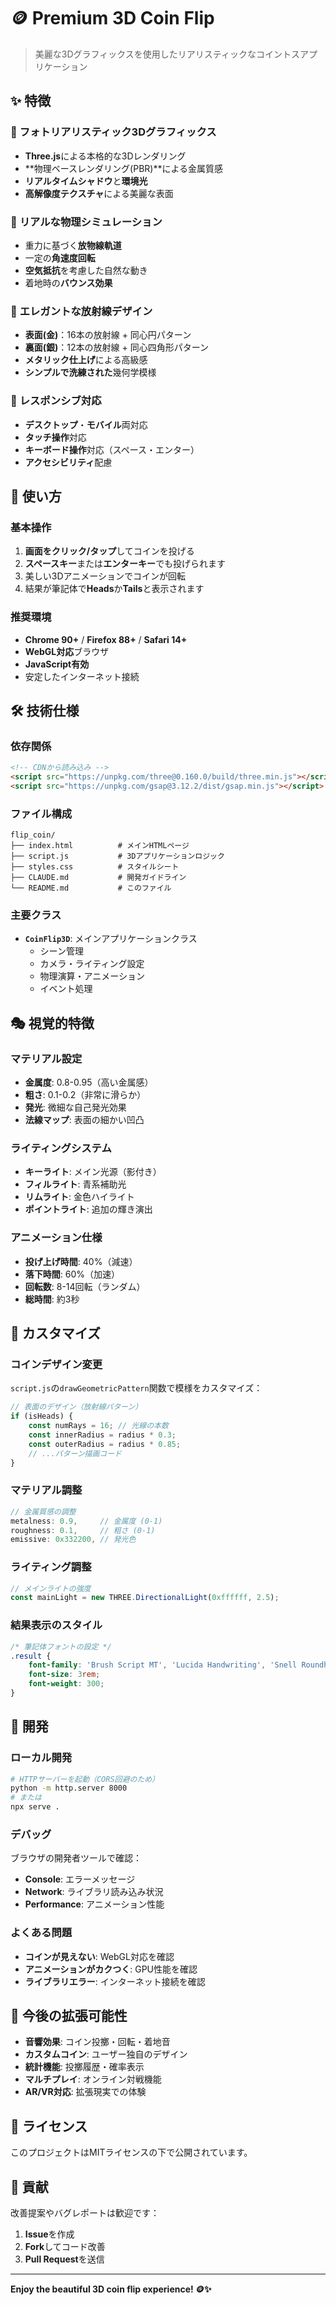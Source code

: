 # 🪙 Premium 3D Coin Flip

> 美麗な3Dグラフィックスを使用したリアリスティックなコイントスアプリケーション

## ✨ 特徴

### 🎨 **フォトリアリスティック3Dグラフィックス**
- **Three.js**による本格的な3Dレンダリング
- **物理ベースレンダリング(PBR)**による金属質感
- **リアルタイムシャドウ**と**環境光**
- **高解像度テクスチャ**による美麗な表面

### 🎯 **リアルな物理シミュレーション**
- 重力に基づく**放物線軌道**
- 一定の**角速度回転**
- **空気抵抗**を考慮した自然な動き
- 着地時の**バウンス効果**

### 💎 **エレガントな放射線デザイン**
- **表面(金)**：16本の放射線 + 同心円パターン
- **裏面(銀)**：12本の放射線 + 同心四角形パターン
- **メタリック仕上げ**による高級感
- **シンプルで洗練された**幾何学模様

### 📱 **レスポンシブ対応**
- **デスクトップ**・**モバイル**両対応
- **タッチ操作**対応
- **キーボード操作**対応（スペース・エンター）
- **アクセシビリティ**配慮

## 🚀 使い方

### 基本操作
1. **画面をクリック/タップ**してコインを投げる
2. **スペースキー**または**エンターキー**でも投げられます
3. 美しい3Dアニメーションでコインが回転
4. 結果が筆記体で**Heads**か**Tails**と表示されます

### 推奨環境
- **Chrome 90+** / **Firefox 88+** / **Safari 14+**
- **WebGL対応**ブラウザ
- **JavaScript有効**
- 安定したインターネット接続

## 🛠 技術仕様

### 依存関係
```html
<!-- CDNから読み込み -->
<script src="https://unpkg.com/three@0.160.0/build/three.min.js"></script>
<script src="https://unpkg.com/gsap@3.12.2/dist/gsap.min.js"></script>
```

### ファイル構成
```
flip_coin/
├── index.html          # メインHTMLページ
├── script.js           # 3Dアプリケーションロジック
├── styles.css          # スタイルシート
├── CLAUDE.md           # 開発ガイドライン
└── README.md           # このファイル
```

### 主要クラス
- **`CoinFlip3D`**: メインアプリケーションクラス
  - シーン管理
  - カメラ・ライティング設定
  - 物理演算・アニメーション
  - イベント処理

## 🎭 視覚的特徴

### マテリアル設定
- **金属度**: 0.8-0.95（高い金属感）
- **粗さ**: 0.1-0.2（非常に滑らか）
- **発光**: 微細な自己発光効果
- **法線マップ**: 表面の細かい凹凸

### ライティングシステム
- **キーライト**: メイン光源（影付き）
- **フィルライト**: 青系補助光
- **リムライト**: 金色ハイライト
- **ポイントライト**: 追加の輝き演出

### アニメーション仕様
- **投げ上げ時間**: 40%（減速）
- **落下時間**: 60%（加速）
- **回転数**: 8-14回転（ランダム）
- **総時間**: 約3秒

## 🎨 カスタマイズ

### コインデザイン変更
`script.js`の`drawGeometricPattern`関数で模様をカスタマイズ：

```javascript
// 表面のデザイン（放射線パターン）
if (isHeads) {
    const numRays = 16; // 光線の本数
    const innerRadius = radius * 0.3;
    const outerRadius = radius * 0.85;
    // ...パターン描画コード
}
```

### マテリアル調整
```javascript
// 金属質感の調整
metalness: 0.9,     // 金属度 (0-1)
roughness: 0.1,     // 粗さ (0-1)
emissive: 0x332200, // 発光色
```

### ライティング調整
```javascript
// メインライトの強度
const mainLight = new THREE.DirectionalLight(0xffffff, 2.5);
```

### 結果表示のスタイル
```css
/* 筆記体フォントの設定 */
.result {
    font-family: 'Brush Script MT', 'Lucida Handwriting', 'Snell Roundhand', cursive;
    font-size: 3rem;
    font-weight: 300;
}
```

## 🔧 開発

### ローカル開発
```bash
# HTTPサーバーを起動（CORS回避のため）
python -m http.server 8000
# または
npx serve .
```

### デバッグ
ブラウザの開発者ツールで確認：
- **Console**: エラーメッセージ
- **Network**: ライブラリ読み込み状況
- **Performance**: アニメーション性能

### よくある問題
- **コインが見えない**: WebGL対応を確認
- **アニメーションがカクつく**: GPU性能を確認
- **ライブラリエラー**: インターネット接続を確認

## 🌟 今後の拡張可能性

- **音響効果**: コイン投擲・回転・着地音
- **カスタムコイン**: ユーザー独自のデザイン
- **統計機能**: 投擲履歴・確率表示
- **マルチプレイ**: オンライン対戦機能
- **AR/VR対応**: 拡張現実での体験

## 📄 ライセンス

このプロジェクトはMITライセンスの下で公開されています。

## 🤝 貢献

改善提案やバグレポートは歓迎です：
1. **Issue**を作成
2. **Fork**してコード改善
3. **Pull Request**を送信

---

**Enjoy the beautiful 3D coin flip experience! 🪙✨**